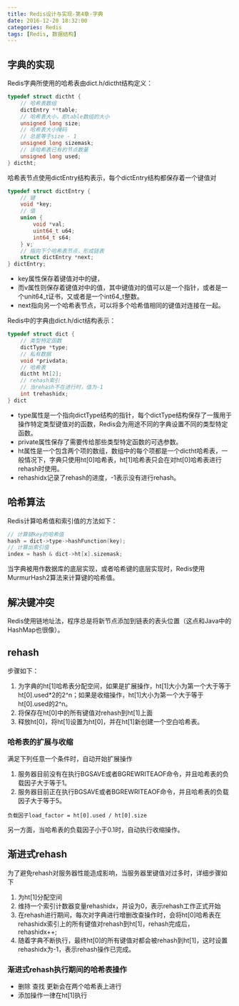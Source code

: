 ```yaml
---
title: Redis设计与实现-第4章-字典
date: 2016-12-20 18:32:00
categories: Redis
tags: [Redis, 数据结构]
---
```

## 字典的实现
Redis字典所使用的哈希表由dict.h/dictht结构定义：
```c
typedef struct dictht {
    // 哈希表数组
    dictEntry **table;
    // 哈希表大小，即table数组的大小
    unsigned long size;
    // 哈希表大小掩码
    // 总是等于size - 1
    unsigned long sizemask;
    // 该哈希表已有的节点数量
    unsigned long used;
} dictht;
```

哈希表节点使用dictEntry结构表示，每个dictEntry结构都保存着一个键值对
```c
typedef struct dictEntry {
    // 键
    void *key;
    // 值
    union {
        void *val;
        uint64_t u64;
        int64_t s64;
    } v;
    // 指向下个哈希表节点，形成链表
    struct dictEntry *next;
} dictEntry;
```
- key属性保存着键值对中的键，
- 而v属性则保存着键值对中的值，其中键值对的值可以是一个指针，或者是一个unit64_t证书，又或者是一个int64_t整数。
- next指向另一个哈希表节点，可以将多个哈希值相同的键值对连接在一起。

Redis中的字典由dict.h/dict结构表示：
```c
typedef struct dict {
    // 类型特定函数
    dictType *type;
    // 私有数据
    void *privdata;
    // 哈希表
    dictht ht[2];
    // rehash索引
    // 当rehash不在进行时，值为-1
    int trehashidx;
} dict
```
- type属性是一个指向dictType结构的指针，每个dictType结构保存了一簇用于操作特定类型键值对的函数，Redis会为用途不同的字典设置不同的类型特定函数。
- private属性保存了需要传给那些类型特定函数的可选参数。
- ht属性是一个包含两个项的数组，数组中的每个项都是一个dictht哈希表，一般情况下，字典只使用ht[0]哈希表，ht[1]哈希表只会在对ht[0]哈希表进行rehash时使用。
- rehashidx记录了rehash的进度，-1表示没有进行rehash。

## 哈希算法
Redis计算哈希值和索引值的方法如下：
```c
// 计算键key的哈希值
hash = dict->type->hashFunction(key);
// 计算出索引值
index = hash & dict->ht[x].sizemask;
```
当字典被用作数据库的底层实现，或者哈希键的底层实现时，Redis使用MurmurHash2算法来计算键的哈希值。

## 解决键冲突
Redis使用链地址法，程序总是将新节点添加到链表的表头位置（这点和Java中的HashMap也很像）。

## rehash
步骤如下：
1. 为字典的ht[1]哈希表分配空间，如果是扩展操作，ht[1]大小为第一个大于等于ht[0].used*2的2^n；如果是收缩操作，ht[1]大小为第一个大于等于ht[0].used的2^n。
2. 将保存在ht[0]中的所有键值对rehash到ht[1]上面
3. 释放ht[0]，将ht[1]设置为ht[0]，并在ht[1]新创建一个空白哈希表。

### 哈希表的扩展与收缩
满足下列任意一个条件时，自动开始扩展操作
1. 服务器目前没有在执行BGSAVE或者BGREWRITEAOF命令，并且哈希表的负载因子大于等于1。
2. 服务器目前正在执行BGSAVE或者BGREWRITEAOF命令，并且哈希表的负载因子大于等于5。

`负载因子load_factor = ht[0].used / ht[0].size`

另一方面，当哈希表的负载因子小于0.1时，自动执行收缩操作。

## 渐进式rehash
为了避免rehash对服务器性能造成影响，当服务器里键值对过多时，详细步骤如下
1. 为ht[1]分配空间
2. 维持一个索引计数器变量rehashidx，并设为0，表示rehash工作正式开始
3. 在rehash进行期间，每次对字典进行增删改查操作时，会将ht[0]哈希表在rehashidx索引上的所有键值对rehash到ht[1]，rehash完成后，rehashidx++;
4. 随着字典不断执行，最终ht[0]的所有键值对都会被rehash到ht[1]，这时设置rehashidx为-1，表示rehash操作已完成。

### 渐进式rehash执行期间的哈希表操作
- 删除 查找 更新会在两个哈希表上进行
- 添加操作一律在ht[1]执行
